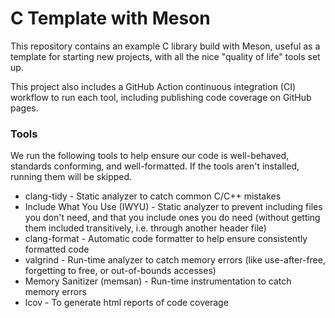 # C Template with Meson

This repository contains an example C library build with Meson, useful as a
template for starting new projects, with all the nice "quality of life" tools
set up.

This project also includes a GitHub Action continuous integration (CI) workflow
to run each tool, including publishing code coverage on GitHub pages.

### Tools

We run the following tools to help ensure our code is well-behaved, standards
conforming, and well-formatted. If the tools aren't installed, running them
will be skipped.

- clang-tidy - Static analyzer to catch common C/C++ mistakes
- Include What You Use (IWYU) - Static analyzer to prevent including files you
  don't need, and that you include ones you do need (without getting them
  included transitively, i.e. through another header file)
- clang-format - Automatic code formatter to help ensure consistently formatted
  code
- valgrind - Run-time analyzer to catch memory errors (like use-after-free,
  forgetting to free, or out-of-bounds accesses)
- Memory Sanitizer (memsan) - Run-time instrumentation to catch memory errors
- lcov - To generate html reports of code coverage
